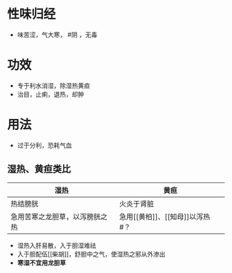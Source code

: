 # 性味归经
- 味苦涩，气大寒， #阴 ，无毒
# 功效
- 专于利水消湿，除湿热黄疸
- 治目，止痢，退热，却肿
# 用法
- 过于分利，恐耗气血
## 湿热、黄疸类比
| 湿热                           | 黄疸                             |
| ------------------------------ | -------------------------------- |
| 热结膀胱                       | 火炎于肾脏                       |
| 急用苦寒之龙胆草，以泻膀胱之热 | 急用[[黄柏]]、[[知母]]以泻热 #？ | 
- 湿热入肝易散，入于胆湿难祛
- 入于胆配伍[[柴胡]]，舒胆中之气，使湿热之邪从外渗出
- **寒湿不宜用龙胆草**